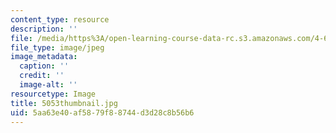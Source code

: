 ```yaml
---
content_type: resource
description: ''
file: /media/https%3A/open-learning-course-data-rc.s3.amazonaws.com/4-614-religious-architecture-and-islamic-cultures-fall-2002/5aa63e40af5879f88744d3d28c8b56b6_5053thumbnail.jpg
file_type: image/jpeg
image_metadata:
  caption: ''
  credit: ''
  image-alt: ''
resourcetype: Image
title: 5053thumbnail.jpg
uid: 5aa63e40-af58-79f8-8744-d3d28c8b56b6
---
```

